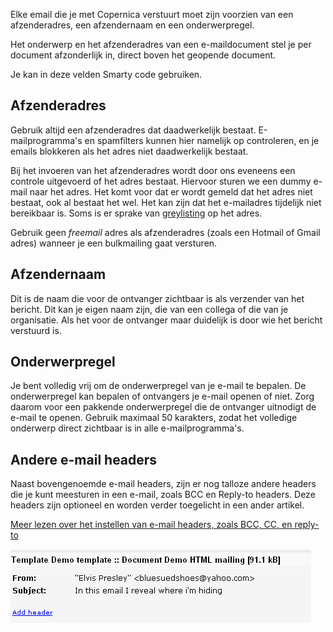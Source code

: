 Elke email die je met Copernica verstuurt moet zijn voorzien van een
afzenderadres, een afzendernaam en een onderwerpregel.

Het onderwerp en het afzenderadres van een e-maildocument stel je per
document afzonderlijk in, direct boven het geopende document.

Je kan in deze velden Smarty code gebruiken.

Afzenderadres
-------------

Gebruik altijd een afzenderadres dat daadwerkelijk bestaat.
E-mailprogramma's en spamfilters kunnen hier namelijk op controleren, en
je emails blokkeren als het adres niet daadwerkelijk bestaat.

Bij het invoeren van het afzenderadres wordt door ons eveneens een
controle uitgevoerd of het adres bestaat. Hiervoor sturen we een dummy
e-mail naar het adres. Het komt voor dat er wordt gemeld dat het adres
niet bestaat, ook al bestaat het wel. Het kan zijn dat het e-mailadres
tijdelijk niet bereikbaar is. Soms is er sprake van
[greylisting](http://nl.wikipedia.org/wiki/Greylisting) op het adres.

Gebruik geen *freemail* adres als afzenderadres (zoals een Hotmail of
Gmail adres) wanneer je een bulkmailing gaat versturen.

Afzendernaam
------------

Dit is de naam die voor de ontvanger zichtbaar is als verzender van het
bericht. Dit kan je eigen naam zijn, die van een collega of die van je
organisatie. Als het voor de ontvanger maar duidelijk is door wie het
bericht verstuurd is.

Onderwerpregel
--------------

Je bent volledig vrij om de onderwerpregel van je e-mail te bepalen. De
onderwerpregel kan bepalen of ontvangers je e-mail openen of niet. Zorg
daarom voor een pakkende onderwerpregel die de ontvanger uitnodigt de
e-mail te openen. Gebruik maximaal 50 karakters, zodat het volledige
onderwerp direct zichtbaar is in alle e-mailprogramma's.

Andere e-mail headers
---------------------

Naast bovengenoemde e-mail headers, zijn er nog talloze andere headers
die je kunt meesturen in een e-mail, zoals BCC en Reply-to headers. Deze
headers zijn optioneel en worden verder toegelicht in een ander artikel.

[Meer lezen over het instellen van e-mail headers, zoals BCC, CC, en
reply-to](./afzender-cc-bcc-onderwerp-reply-to-instellen-bij-een-e-maildocument.md "Afzender, CC, BCC, onderwerp, reply-to instellen bij een e-maildocument")

![header](../images/header.png)
